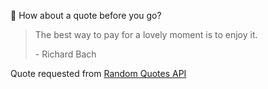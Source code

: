 📣 How about a quote before you go?

> The best way to pay for a lovely moment is to enjoy it.
>
> <p>- Richard Bach</p>

Quote requested from [Random Quotes API](https://github.com/lukePeavey/quotable)
